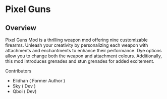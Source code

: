 # Pixel Guns 
## Overview
Pixel Guns Mod is a thrilling weapon mod offering nine customizable firearms. Unleash your creativity by personalizing each weapon with attachments and enchantments to enhance their performance. Dye options allow you to change both the weapon and attachment colours. Additionally, this mod introduces grenades and stun grenades for added excitement.

Contributors

- Elidhan ( Former Author )
- Sky ( Dev )
- Qboi ( Dev)
